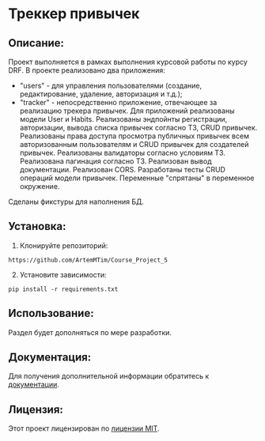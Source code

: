 # Треккер привычек
##  Описание:
Проект выполняется в рамках выполнения курсовой работы по курсу DRF.
В проекте реализовано два приложения:
- "users" - для управления пользователями (создание, редактирование, удаление, авторизация и т.д.);
- "tracker" - непосредственно приложение, отвечающее за реализацию трекера привычек.
Для приложений реализованы модели User и Habits.
Реализованы эндпойнты регистрации, авторизации, вывода списка привычек согласно ТЗ, CRUD привычек.
Реализованы права доступа просмотра публичных привычек всем авторизованным пользователям и CRUD привычек для создателей привычек.
Реализованы валидаторы согласно условиям ТЗ.
Реализована пагинация согласно ТЗ.
Реализован вывод документации.
Реализован CORS.
Разработаны тесты CRUD операций модели привычек.
Переменные "спрятаны" в переменное окружение.


Сделаны фикстуры для наполнения БД.
## Установка:
1. Клонируйте репозиторий:
```
https://github.com/ArtemMTim/Course_Project_5
```
2. Установите зависимости:
```
pip install -r requirements.txt
```
## Использование:
Раздел будет дополняться по мере разработки.


## Документация:
Для получения дополнительной информации обратитесь к [документации](docs/README.md).

## Лицензия:

Этот проект лицензирован по [лицензии MIT](LICENSE).